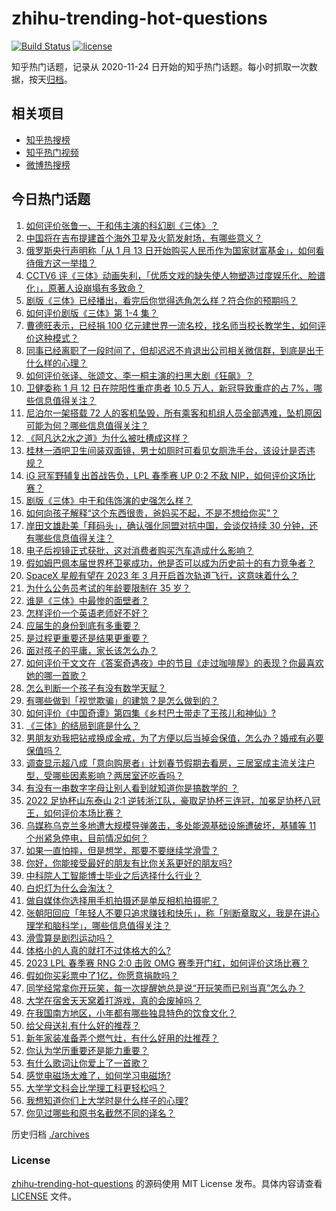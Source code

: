 # zhihu-trending-hot-questions

[![Build Status](https://github.com/justjavac/zhihu-trending-hot-questions/workflows/ci/badge.svg?branch=master)](https://github.com/justjavac/zhihu-trending-hot-questions/actions)
[![license](https://img.shields.io/github/license/justjavac/zhihu-trending-hot-questions)](https://github.com/justjavac/zhihu-trending-hot-questions/blob/master/LICENSE)

知乎热门话题，记录从 2020-11-24
日开始的知乎热门话题。每小时抓取一次数据，按天[归档](./archives)。

## 相关项目

- [知乎热搜榜](https://github.com/justjavac/zhihu-trending-top-search)
- [知乎热门视频](https://github.com/justjavac/zhihu-trending-hot-video)
- [微博热搜榜](https://github.com/justjavac/weibo-trending-hot-search)

## 今日热门话题

<!-- BEGIN -->
<!-- 最后更新时间 Mon Jan 16 2023 02:19:33 GMT+0800 (China Standard Time) -->

1. [如何评价张鲁一、于和伟主演的科幻剧《三体》？](https://www.zhihu.com/question/578863156)
1. [中国将在吉布提建首个海外卫星及火箭发射场，有哪些意义？](https://www.zhihu.com/question/578830245)
1. [俄罗斯央行声明称「从 1 月 13 日开始购买人民币作为国家财富基金」，如何看待俄方这一举措？](https://www.zhihu.com/question/578219259)
1. [CCTV6 评《三体》动画失利，「优质文戏的缺失使人物塑造过度娱乐化、脸谱化」，原著人设崩塌有多致命？](https://www.zhihu.com/question/578668462)
1. [剧版《三体》已经播出，看完后你觉得选角怎么样？符合你的预期吗？](https://www.zhihu.com/question/578882863)
1. [如何评价剧版《三体》第 1-4 集？](https://www.zhihu.com/question/578841291)
1. [曹德旺表示，已经捐 100 亿元建世界一流名校，找名师当校长教学生，如何评价这种模式？](https://www.zhihu.com/question/578862450)
1. [同事已经离职了一段时间了，但却迟迟不肯退出公司相关微信群，到底是出于什么样的心理？](https://www.zhihu.com/question/577548907)
1. [如何评价张译、张颂文、李一桐主演的扫黑大剧《狂飙》？](https://www.zhihu.com/question/578530818)
1. [卫健委称 1 月 12 日在院阳性重症患者 10.5 万人，新冠导致重症的占 7%，哪些信息值得关注？](https://www.zhihu.com/question/578690198)
1. [尼泊尔一架搭载 72 人的客机坠毁，所有乘客和机组人员全部遇难，坠机原因可能为何？哪些信息值得关注？](https://www.zhihu.com/question/578848657)
1. [《阿凡达2水之道》为什么被吐槽成这样？](https://www.zhihu.com/question/576552046)
1. [桂林一酒吧卫生间装双面镜，男士如厕时可看见女厕洗手台，该设计是否违规？](https://www.zhihu.com/question/578825645)
1. [iG 冠军野辅复出首战告负，LPL 春季赛 UP 0:2 不敌 NIP，如何评价这场比赛？](https://www.zhihu.com/question/578870095)
1. [剧版《三体》中于和伟饰演的史强怎么样？](https://www.zhihu.com/question/578880522)
1. [如何向孩子解释“这个东西很贵，爸妈买不起，不是不想给你买”？](https://www.zhihu.com/question/572062178)
1. [岸田文雄赴美「拜码头」，确认强化同盟对抗中国，会谈仅持续 30 分钟，还有哪些信息值得关注？](https://www.zhihu.com/question/578671018)
1. [电子后视镜正式获批，这对消费者购买汽车造成什么影响？](https://www.zhihu.com/question/577853256)
1. [假如姆巴佩本届世界杯卫冕成功，他是否可以成为历史前十的有力竞争者？](https://www.zhihu.com/question/578468635)
1. [SpaceX 星舰有望在 2023 年 3 月开启首次轨道飞行，这意味着什么？](https://www.zhihu.com/question/578385869)
1. [为什么公务员考试的年龄要限制在 35 岁？](https://www.zhihu.com/question/552627086)
1. [谁是《三体》中最惨的面壁者？](https://www.zhihu.com/question/528912447)
1. [怎样评价一个英语老师好不好？](https://www.zhihu.com/question/565845098)
1. [应届生的身份到底有多重要？](https://www.zhihu.com/question/386115358)
1. [是过程更重要还是结果更重要？](https://www.zhihu.com/question/578876973)
1. [面对孩子的平庸，家长该怎么办？](https://www.zhihu.com/question/573236868)
1. [如何评价于文文在《答案奇遇夜》中的节目《走过咖啡屋》的表现？你最喜欢她的哪一首歌？](https://www.zhihu.com/question/578718463)
1. [怎么判断一个孩子有没有数学天赋？](https://www.zhihu.com/question/543229591)
1. [有哪些做到「视觉欺骗」的建筑？是怎么做到的？](https://www.zhihu.com/question/62389785)
1. [如何评价《中国奇谭》第四集《乡村巴士带走了王孩儿和神仙》?](https://www.zhihu.com/question/576785135)
1. [《三体》的结局到底是什么？](https://www.zhihu.com/question/24586393)
1. [男朋友劝我把钻戒换成金戒，为了方便以后当掉会保值，怎么办？婚戒有必要保值吗？](https://www.zhihu.com/question/514147672)
1. [调查显示超八成「意向购房者」计划春节假期去看房，三居室成主流关注户型，受哪些因素影响？两居室还吃香吗？](https://www.zhihu.com/question/578827695)
1. [有没有一串数字字母让别人看到就知道你是搞数学的 ？](https://www.zhihu.com/question/578268915)
1. [2022 足协杯山东泰山 2:1 逆转浙江队，豪取足协杯三连冠，加冕足协杯八冠王，如何评价本场比赛？](https://www.zhihu.com/question/578836490)
1. [乌媒称乌克兰多地遭大规模导弹袭击，多处能源基础设施遭破坏，基辅等 11 个州紧急停电，目前情况如何？](https://www.zhihu.com/question/578717298)
1. [如果一直怕摔，但是想学，那要不要继续学滑雪？](https://www.zhihu.com/question/576679999)
1. [你好，你能接受最好的朋友有比你关系更好的朋友吗?](https://www.zhihu.com/question/577365870)
1. [中科院人工智能博士毕业之后选择什么行业？](https://www.zhihu.com/question/577728281)
1. [白炽灯为什么会淘汰？](https://www.zhihu.com/question/578736472)
1. [做自媒体你选择用手机拍摄还是单反相机拍摄呢？](https://www.zhihu.com/question/577726733)
1. [张朝阳回应「年轻人不要只追求赚钱和快乐」，称「别断章取义，我是在讲心理学和脑科学」，哪些信息值得关注？](https://www.zhihu.com/question/578831838)
1. [滑雪算是剧烈运动吗？](https://www.zhihu.com/question/575504031)
1. [体格小的人真的就打不过体格大的么?](https://www.zhihu.com/question/577558722)
1. [2023 LPL 春季赛 RNG 2:0 击败 OMG 赛季开门红，如何评价这场比赛？](https://www.zhihu.com/question/578869211)
1. [假如你买彩票中了1亿，你愿意捐款吗？](https://www.zhihu.com/question/575262860)
1. [同学经常拿你开玩笑，每一次提醒她总是说“开玩笑而已别当真”怎么办？](https://www.zhihu.com/question/578542644)
1. [大学在宿舍天天窝着打游戏，真的会废掉吗？](https://www.zhihu.com/question/578271413)
1. [在我国南方地区，小年都有哪些独具特色的饮食文化？](https://www.zhihu.com/question/578290480)
1. [给父母送礼有什么好的推荐？](https://www.zhihu.com/question/27251347)
1. [新年家装准备弄个燃气灶，有什么好用的灶推荐？](https://www.zhihu.com/question/576457683)
1. [你认为学历重要还是能力重要？](https://www.zhihu.com/question/578500394)
1. [有什么歌词让你爱上了一首歌？](https://www.zhihu.com/question/578253753)
1. [感觉电磁场太难了，如何学习电磁场?](https://www.zhihu.com/question/488602949)
1. [大学学文科会比学理工科更轻松吗？](https://www.zhihu.com/question/449266891)
1. [我想知道你们上大学时是什么样子的心理?](https://www.zhihu.com/question/578708557)
1. [你见过哪些和原书名截然不同的译名？](https://www.zhihu.com/question/464757031)

<!-- END -->

历史归档 [./archives](./archives)

### License

[zhihu-trending-hot-questions](https://github.com/justjavac/zhihu-trending-hot-questions)
的源码使用 MIT License 发布。具体内容请查看 [LICENSE](./LICENSE) 文件。
